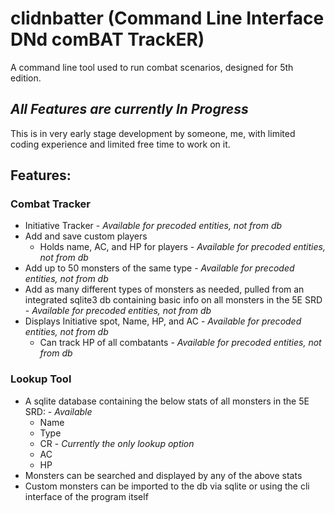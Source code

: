 # clidnbatter (Command Line Interface DNd comBAT TrackER)
A command line tool used to run combat scenarios, designed for 5th edition.

## **_All Features are currently In Progress_**
This is in very early stage development by someone, me, with limited coding experience and limited free time to work on it.

## Features:
### Combat Tracker
  - Initiative Tracker - _Available for precoded entities, not from db_
  - Add and save custom players
    - Holds name, AC, and HP for players - _Available for precoded entities, not from db_
  - Add up to 50 monsters of the same type - _Available for precoded entities, not from db_
  - Add as many different types of monsters as needed, pulled from an integrated sqlite3 db containing basic info on all monsters in the 5E SRD - _Available for precoded entities, not from db_
  - Displays Initiative spot, Name, HP, and AC - _Available for precoded entities, not from db_
    - Can track HP of all combatants - _Available for precoded entities, not from db_
### Lookup Tool
  - A sqlite database containing the below stats of all monsters in the 5E SRD: - _Available_
    - Name
    - Type
    - CR - _Currently the only lookup option_
    - AC
    - HP
  - Monsters can be searched and displayed by any of the above stats
  - Custom monsters can be imported to the db via sqlite or using the cli interface of the program itself
